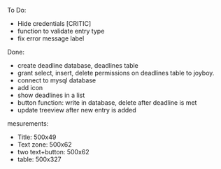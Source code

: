 To Do:
- Hide credentials [CRITIC]
- function to validate entry type
- fix error message label

Done:
- create deadline database, deadlines table
- grant select, insert, delete permissions on deadlines table to joyboy.
- connect to mysql database 
- add icon
- show deadlines in a list
- button function: write in database, delete after deadline is met
- update treeview after new entry is added

mesurements:
- Title: 500x49
- Text zone: 500x62
- two text+button: 500x62
- table: 500x327